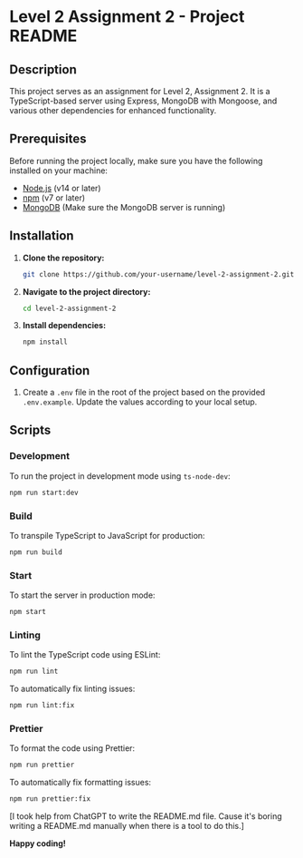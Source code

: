 # Level 2 Assignment 2 - Project README

## Description

This project serves as an assignment for Level 2, Assignment 2. It is a TypeScript-based server using Express, MongoDB with Mongoose, and various other dependencies for enhanced functionality.

## Prerequisites

Before running the project locally, make sure you have the following installed on your machine:

- [Node.js](https://nodejs.org/) (v14 or later)
- [npm](https://www.npmjs.com/) (v7 or later)
- [MongoDB](https://www.mongodb.com/) (Make sure the MongoDB server is running)

## Installation

1. **Clone the repository:**

   ```bash
   git clone https://github.com/your-username/level-2-assignment-2.git
   ```

2. **Navigate to the project directory:**

   ```bash
   cd level-2-assignment-2
   ```

3. **Install dependencies:**
   ```bash
   npm install
   ```

## Configuration

1. Create a `.env` file in the root of the project based on the provided `.env.example`. Update the values according to your local setup.

## Scripts

### Development

To run the project in development mode using `ts-node-dev`:

```bash
npm run start:dev
```

### Build

To transpile TypeScript to JavaScript for production:

```bash
npm run build
```

### Start

To start the server in production mode:

```bash
npm start
```

### Linting

To lint the TypeScript code using ESLint:

```bash
npm run lint
```

To automatically fix linting issues:

```bash
npm run lint:fix
```

### Prettier

To format the code using Prettier:

```bash
npm run prettier
```

To automatically fix formatting issues:

```bash
npm run prettier:fix
```

[I took help from ChatGPT to write the README.md file. Cause it's boring writing a README.md manually when there is a tool to do this.]

**Happy coding!**

